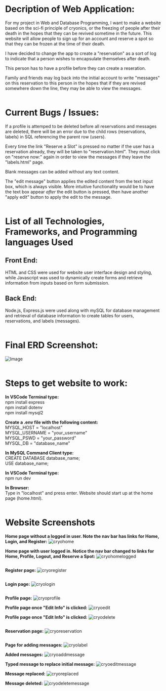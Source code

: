 **<h1>Decription of Web Application:</h1>**

For my project in Web and Database Programming, I want to make a website based on the sci-fi principle of cryonics, or the freezing of people after their death in the hopes that they can be revived sometime in the future.  This website will allow people to sign up for an account and reserve a spot so that they can be frozen at the time of their death.  

I have decided to change the app to create a "reservation" as a sort of log to indicate that a person wishes to encapsulate themselves after death.  

This person has to have a profile before they can create a reseration.

Family and friends may log back into the initial account to write "messages" on this reservation to this person in the hopes that if they are revived somewhere down the line, they may be able to view the messages.
<pre>
</pre>

**<h1>Current Bugs / Issues:</h1>**
If a profile is attemped to be deleted before all reservations and messages are deleted, there will be an error due to the child rows (reservations, labels) in SQL referencing the parent row (users).

Every time the link "Reserve a Slot" is pressed no matter if the user has a reservation already, they will be taken to "reservation.html".  They must click on "reserve now:" again in order to view the messages if they leave the "labels.html" page.

Blank messages can be added without any text content.

The "edit message" button applies the edited content from the text input box, which is always visible.  More intuitive functionality would be to have the text box appear *after* the edit button is pressed, then have another "apply edit" button to apply the edit to the message.
<pre>
</pre>

**<h1> List of all Technologies, Frameworks, and Programming languages Used</h1>**

**<h2>Front End:</h2>**
HTML and CSS were used for website user interface design and styling, while Javascript was used to dynamically create forms and retrieve information from inputs based on form submission.

**<h2>Back End:</h2>**
Node.js, Express.js were used along with mySQL for database management and retrieval of database information to create tables for users, reservations, and labels (messages).
<pre>
</pre>

**<h1>Final ERD Screenshot:</h1>**
![Image]()

<pre>
</pre>

**<h1>Steps to get website to work:</h1>**
**In VSCode Terminal type:**\
npm install express\
npm install dotenv\
npm install mysql2

**Create a .env file with the following content:**\
MYSQL_HOST = "localhost"\
MYSQL_USERNAME = "your_username"\
MYSQL_PSWD = "your_password"\
MYSQL_DB = "database_name"

**In MySQL Command Client type:**\
CREATE DATABASE database_name;\
USE database_name;

**In VSCode Terminal type:**\
npm run dev

**In Browser:**\
Type in "localhost" and press enter.  Website should start up at the home page (home.html).

<pre>
</pre>

**<h1>Website Screenshots</h1>**

**Home page without a logged in user. Note the nav bar has links for Home, Login, and Register:**
![cryohome](https://user-images.githubusercontent.com/102160505/168894814-3915380a-ffac-4d67-9670-7646243ff0a3.png)

**Home page with user logged in. Notice the nav bar changed to links for Home, Profile, Logout, and Reserve a Spot:**
![cryohomelogged](https://user-images.githubusercontent.com/102160505/168894920-d8791110-b02a-45ff-86a7-ec1de56cc98d.PNG)

<pre>
</pre>

**Register page:**
![cryoregister](https://user-images.githubusercontent.com/102160505/168895001-45af5e48-19b3-4452-b0cd-599d8fa53fe4.PNG)


<pre>
</pre>

**Login page:**
![cryologin](https://user-images.githubusercontent.com/102160505/168895025-21e4f4a6-9841-48e2-9363-7fc80c0d9154.PNG)


<pre>
</pre>

**Profile page:**
![cryoprofile](https://user-images.githubusercontent.com/102160505/168895044-72d0f4a2-58c4-4eb9-9b14-69b1488ef4aa.PNG)


**Profile page once "Edit Info" is clicked:**
![cryoedit](https://user-images.githubusercontent.com/102160505/168895082-c8d0d01e-5fe2-42a0-8e84-19768aedb1ce.PNG)

**Profile page once "Edit Info" is clicked:**
![cryodelete](https://user-images.githubusercontent.com/102160505/168895441-94857dd4-903a-4abc-ad87-30c20b412591.PNG)


<pre>
</pre>

**Reservation page:**
![cryoreservation](https://user-images.githubusercontent.com/102160505/168895096-1b9a229d-800a-4047-8c14-f043b525be66.PNG)


<pre>
</pre>

**Page for adding messages:**
![cryolabel](https://user-images.githubusercontent.com/102160505/168895122-350ebc57-dcc4-4d45-a3c8-8b0e7a547967.PNG)


**Added messages:**
![cryoaddmessage](https://user-images.githubusercontent.com/102160505/168895161-8b84d0c1-7ea8-4146-96ad-23160da477a2.PNG)


**Typed message to replace initial message:**
![cryoeditmessage](https://user-images.githubusercontent.com/102160505/168895210-24f93a97-cf9c-4dfb-b4e6-17c1be6d0439.PNG)


**Message replaced:**
![cryoreplaced](https://user-images.githubusercontent.com/102160505/168895282-859e83d5-bb68-41d4-ab5e-6edba8a6ec90.PNG)


**Message deleted:**
![cryodeletemessage](https://user-images.githubusercontent.com/102160505/168895322-de98e30b-348b-4e8f-a2b7-2e0b79c8cbb6.PNG)

